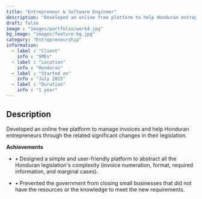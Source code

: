 ```yaml
---
title: "Entrepreneur & Software Engineer"
description: "Developed an online free platform to help Honduran entrepreneurs"
draft: false
image : "images/portfolio/work4.jpg"
bg_image: "images/feature-bg.jpg"
category: "Entrepreneurship"
information:
  - label : "Client"
    info : "SMEs"
  - label : "Location"
    info : "Honduras"
  - label : "Started on"
    info : "July 2015"
  - label : "Duration"
    info : "1 year"
---
```


## Description

Developed an online free platform to manage invoices and help Honduran entrepreneurs through the related significant changes in their legislation.

**Achievements**
- • Designed a simple and user-friendly platform to abstract all the Honduran legislation's complexity (invoice numeration, format, required information, and marginal cases).

- • Prevented the government from closing small businesses that did not have the resources or the knowledge to meet the new requirements.
